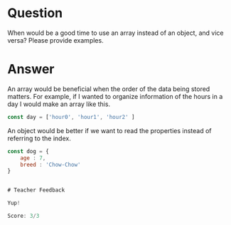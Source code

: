 # Question
When would be a good time to use an array instead of an object, and vice versa? Please provide examples.

# Answer
An array would be beneficial when the order of the data being stored matters. For example, if I wanted to organize information of the hours in a day I would make an array like this.

```js
const day = ['hour0', 'hour1', 'hour2' ]
```

An object would be better if we want to read the properties instead of referring to the index.

```js
const dog = {
    age : 7,
    breed : 'Chow-Chow'
}


# Teacher Feedback

Yup!

Score: 3/3